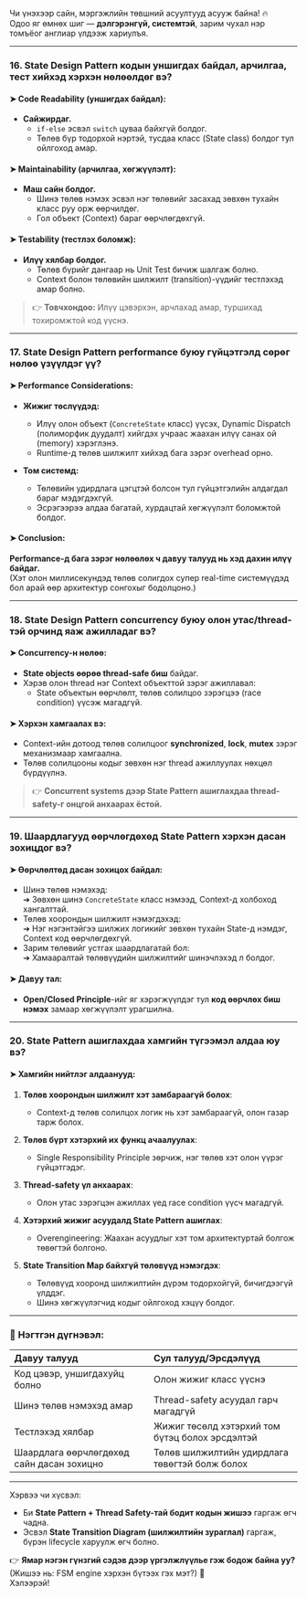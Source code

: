 Чи үнэхээр сайн, мэргэжлийн төвшний асуултууд асууж байна! 🔥  
Одоо яг өмнөх шиг — **дэлгэрэнгүй, системтэй**, зарим чухал нэр томъёог англиар үлдээж хариулъя.

---

### **16. State Design Pattern кодын уншигдах байдал, арчилгаа, тест хийхэд хэрхэн нөлөөлдөг вэ?**

#### ➤ **Code Readability (уншигдах байдал):**
- **Сайжирдаг.**  
  - `if-else` эсвэл `switch` цуваа байхгүй болдог.
  - Төлөв бүр тодорхой нэртэй, тусдаа класс (State class) болдог тул ойлгоход амар.

#### ➤ **Maintainability (арчилгаа, хөгжүүлэлт):**
- **Маш сайн болдог.**
  - Шинэ төлөв нэмэх эсвэл нэг төлөвийг засахад зөвхөн тухайн класс руу орж өөрчилдөг.
  - Гол объект (Context) бараг өөрчлөгдөхгүй.

#### ➤ **Testability (тестлэх боломж):**
- **Илүү хялбар болдог.**
  - Төлөв бүрийг дангаар нь Unit Test бичиж шалгаж болно.
  - Context болон төлөвийн шилжилт (transition)-үүдийг тестлэхэд амар болно.

> 👉 **Товчхондоо:** Илүү цэвэрхэн, арчлахад амар, туршихад тохиромжтой код үүснэ.

---

### **17. State Design Pattern performance буюу гүйцэтгэлд сөрөг нөлөө үзүүлдэг үү?**

#### ➤ **Performance Considerations:**
- **Жижиг төслүүдэд:**  
  - Илүү олон объект (`ConcreteState` класс) үүсэх, Dynamic Dispatch (полиморфик дуудалт) хийгдэх учраас жаахан илүү санах ой (memory) хэрэглэнэ.
  - Runtime-д төлөв шилжилт хийхэд бага зэрэг overhead орно.

- **Том системд:**  
  - Төлөвийн удирдлага цэгцтэй болсон тул гүйцэтгэлийн алдагдал бараг мэдэгдэхгүй.
  - Эсрэгээрээ алдаа багатай, хурдацтай хөгжүүлэлт боломжтой болдог.

#### ➤ **Conclusion:**  
**Performance-д бага зэрэг нөлөөлөх ч давуу талууд нь хэд дахин илүү байдаг.**  
(Хэт олон миллисекундэд төлөв солигдох супер real-time системүүдэд бол арай өөр архитектур сонгохыг бодолцоно.)

---

### **18. State Design Pattern concurrency буюу олон утас/thread-тэй орчинд яаж ажилладаг вэ?**

#### ➤ **Concurrency-н нөлөө:**
- **State objects өөрөө thread-safe биш** байдаг.
- Хэрэв олон thread нэг Context объекттой зэрэг ажиллавал:
  - State объектын өөрчлөлт, төлөв солилцоо зэрэгцээ (race condition) үүсэж магадгүй.
  
#### ➤ **Хэрхэн хамгаалах вэ:**
- Context-ийн дотоод төлөв солилцоог **synchronized**, **lock**, **mutex** зэрэг механизмаар хамгаална.
- Төлөв солилцооны кодыг зөвхөн нэг thread ажиллуулах нөхцөл бүрдүүлнэ.

> 👉 **Concurrent systems дээр State Pattern ашиглахдаа thread-safety-г онцгой анхаарах ёстой.**

---

### **19. Шаардлагууд өөрчлөгдөхөд State Pattern хэрхэн дасан зохицдог вэ?**

#### ➤ **Өөрчлөлтөд дасан зохицох байдал:**
- Шинэ төлөв нэмэхэд:  
  ➔ Зөвхөн шинэ `ConcreteState` класс нэмээд, Context-д холбоход хангалттай.  
- Төлөв хоорондын шилжилт нэмэгдэхэд:  
  ➔ Нэг нэгэнтэйгээ шилжих логикийг зөвхөн тухайн State-д нэмдэг, Context код өөрчлөгдөхгүй.
- Зарим төлөвийг устгах шаардлагатай бол:  
  ➔ Хамааралтай төлөвүүдийн шилжилтийг шинэчлэхэд л болдог.

#### ➤ **Давуу тал:**
- **Open/Closed Principle**-ийг яг хэрэгжүүлдэг тул **код өөрчлөх биш нэмэх** замаар хөгжүүлэлт урагшилна.

---

### **20. State Pattern ашиглахдаа хамгийн түгээмэл алдаа юу вэ?**

#### ➤ **Хамгийн нийтлэг алдаанууд:**

1. **Төлөв хоорондын шилжилт хэт замбараагүй болох**:  
   - Context-д төлөв солилцох логик нь хэт замбараагүй, олон газар тарж болох.
   
2. **Төлөв бүрт хэтэрхий их функц ачаалуулах**:  
   - Single Responsibility Principle зөрчиж, нэг төлөв хэт олон үүрэг гүйцэтгэдэг.

3. **Thread-safety үл анхаарах**:  
   - Олон утас зэрэгцэн ажиллах үед race condition үүсч магадгүй.
   
4. **Хэтэрхий жижиг асуудалд State Pattern ашиглах**:  
   - Overengineering: Жаахан асуудлыг хэт том архитектуртай болгож төвөгтэй болгоно.

5. **State Transition Map байхгүй төлөвүүд нэмэгдэх**:  
   - Төлөвүүд хооронд шилжилтийн дүрэм тодорхойгүй, бичигдээгүй үлддэг.
   - Шинэ хөгжүүлэгчид кодыг ойлгоход хэцүү болдог.

---

### 🧠 **Нэгтгэн дүгнэвэл:**

| Давуу талууд | Сул талууд/Эрсдэлүүд |
|:------------|:---------------------|
| Код цэвэр, уншигдахуйц болно | Олон жижиг класс үүснэ |
| Шинэ төлөв нэмэхэд амар | Thread-safety асуудал гарч магадгүй |
| Тестлэхэд хялбар | Жижиг төсөлд хэтэрхий том бүтэц болох эрсдэлтэй |
| Шаардлага өөрчлөгдөхөд сайн дасан зохицно | Төлөв шилжилтийн удирдлага төвөгтэй болж болох |

---

Хэрвээ чи хүсвэл:
- Би **State Pattern + Thread Safety-тай бодит кодын жишээ** гаргаж өгч чадна.
- Эсвэл **State Transition Diagram (шилжилтийн зураглал)** гаргаж, бүрэн lifecycle харуулж өгч болно.

👉 **Ямар нэгэн гүнзгий сэдэв дээр үргэлжлүүлье гэж бодож байна уу?** (Жишээ нь: FSM engine хэрхэн бүтээх гэх мэт?) 🚀  
Хэлээрэй!